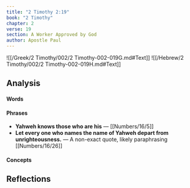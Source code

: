 ```yaml
---
title: "2 Timothy 2:19"
book: "2 Timothy"
chapter: 2
verse: 19
section: A Worker Approved by God
author: Apostle Paul
---
```

![[/Greek/2 Timothy/002/2 Timothy-002-019G.md#Text]]
![[/Hebrew/2 Timothy/002/2 Timothy-002-019H.md#Text]]

## Analysis

#### Words

#### Phrases
- **Yahweh knows those who are his** — [[Numbers/16/5]]
- **Let every one who names the name of Yahweh depart from unrighteousness.** — A non-exact quote, likely paraphrasing [[Numbers/16/26]]

#### Concepts

## Reflections
